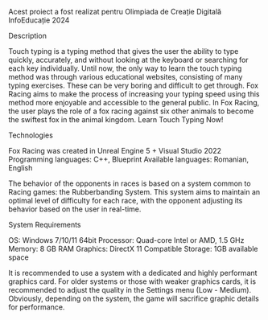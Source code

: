 Acest proiect a fost realizat pentru Olimpiada de Creație Digitală InfoEducație 2024

Description

Touch typing is a typing method that gives the user the ability to type quickly, accurately, and without looking at the keyboard or searching for each key individually.
Until now, the only way to learn the touch typing method was through various educational websites, consisting of many typing exercises. These can be very boring and difficult to get through.
Fox Racing aims to make the process of increasing your typing speed using this method more enjoyable and accessible to the general public.
In Fox Racing, the user plays the role of a fox racing against six other animals to become the swiftest fox in the animal kingdom.
Learn Touch Typing Now!

Technologies

Fox Racing was created in Unreal Engine 5 + Visual Studio 2022
Programming languages: C++, Blueprint
Available languages: Romanian, English

The behavior of the opponents in races is based on a system common to Racing games: the Rubberbanding System. This system aims to maintain an optimal level of difficulty for each race, with the opponent adjusting its behavior based on the user in real-time.

System Requirements

OS: Windows 7/10/11 64bit
Processor: Quad-core Intel or AMD, 1.5 GHz
Memory: 8 GB RAM
Graphics: DirectX 11 Compatible
Storage: 1GB available space

It is recommended to use a system with a dedicated and highly performant graphics card.
For older systems or those with weaker graphics cards, it is recommended to adjust the quality in the Settings menu (Low - Medium).
Obviously, depending on the system, the game will sacrifice graphic details for performance.
